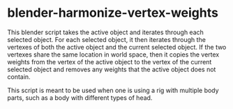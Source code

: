 # blender-harmonize-vertex-weights
This blender script takes the active object and iterates through each selected object. For each selected object, it then iterates through the vertexes of both the active object and the current selected object. If the two vertexes share the same location in world space, then it copies the vertex weights from the vertex of the active object to the vertex of the current selected object and removes any weights that the active object does not contain.

This script is meant to be used when one is using a rig with multiple body parts, such as a body with different types of head.
